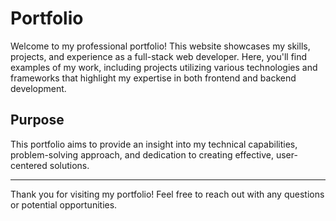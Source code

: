 # Portfolio

Welcome to my professional portfolio! This website showcases my skills, projects, and experience as a full-stack web developer. Here, you'll find examples of my work, including projects utilizing various technologies and frameworks that highlight my expertise in both frontend and backend development.

## Purpose

This portfolio aims to provide an insight into my technical capabilities, problem-solving approach, and dedication to creating effective, user-centered solutions. 

---

Thank you for visiting my portfolio! Feel free to reach out with any questions or potential opportunities.
